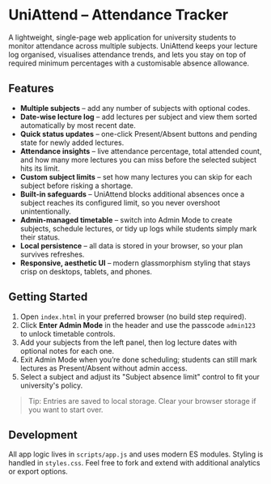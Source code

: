 # UniAttend – Attendance Tracker

A lightweight, single-page web application for university students to monitor attendance across multiple subjects. UniAttend keeps your lecture log organised, visualises attendance trends, and lets you stay on top of required minimum percentages with a customisable absence allowance.

## Features

- **Multiple subjects** – add any number of subjects with optional codes.
- **Date-wise lecture log** – add lectures per subject and view them sorted automatically by most recent date.
- **Quick status updates** – one-click Present/Absent buttons and pending state for newly added lectures.
- **Attendance insights** – live attendance percentage, total attended count, and how many more lectures you can miss before the selected subject hits its limit.
- **Custom subject limits** – set how many lectures you can skip for each subject before risking a shortage.
- **Built-in safeguards** – UniAttend blocks additional absences once a subject reaches its configured limit, so you never overshoot unintentionally.
- **Admin-managed timetable** – switch into Admin Mode to create subjects, schedule lectures, or tidy up logs while students simply mark their status.
- **Local persistence** – all data is stored in your browser, so your plan survives refreshes.
- **Responsive, aesthetic UI** – modern glassmorphism styling that stays crisp on desktops, tablets, and phones.

## Getting Started

1. Open `index.html` in your preferred browser (no build step required).
2. Click **Enter Admin Mode** in the header and use the passcode `admin123` to unlock timetable controls.
3. Add your subjects from the left panel, then log lecture dates with optional notes for each one.
4. Exit Admin Mode when you’re done scheduling; students can still mark lectures as Present/Absent without admin access.
5. Select a subject and adjust its "Subject absence limit" control to fit your university's policy.

> Tip: Entries are saved to local storage. Clear your browser storage if you want to start over.

## Development

All app logic lives in `scripts/app.js` and uses modern ES modules. Styling is handled in `styles.css`. Feel free to fork and extend with additional analytics or export options.
